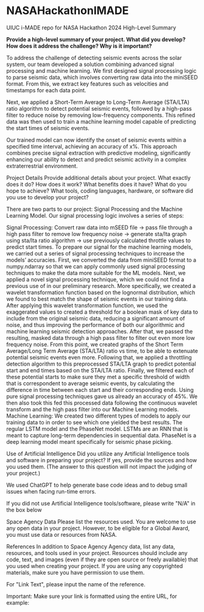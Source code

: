 # NASAHackathonIMADE
UIUC i-MADE repo for NASA Hackathon 2024
High-Level Summary


**Provide a high-level summary of your project. What did you develop? How does it address the challenge? Why is it important?**

To address the challenge of detecting seismic events across the solar system, our team developed a solution combining advanced signal processing and machine learning. We first designed signal processing logic to parse seismic data, which involves converting raw data into the miniSEED format. From this, we extract key features such as velocities and timestamps for each data point.

Next, we applied a Short-Term Average to Long-Term Average (STA/LTA) ratio algorithm to detect potential seismic events, followed by a high-pass filter to reduce noise by removing low-frequency components. This refined data was then used to train a machine learning model capable of predicting the start times of seismic events.

Our trained model can now identify the onset of seismic events within a specified time interval, achieving an accuracy of x%. This approach combines precise signal extraction with predictive modeling, significantly enhancing our ability to detect and predict seismic activity in a complex extraterrestrial environment.


Project Details
Provide additional details about your project. What exactly does it do? How does it work? What benefits does it have? What do you hope to achieve? What tools, coding languages, hardware, or software did you use to develop your project?


There are two parts to our project: Signal Processing and the Machine Learning Model. Our signal processing logic involves a series of steps:


Signal Processing:
Convert raw data into mSEED file → pass file through a high pass filter to remove low frequency noise → generate sta/lta graph using sta/lta ratio algorithm → use previously calculated throttle values to predict start times.
To prepare our signal for the machine learning models, we carried out a series of signal processing techniques to increase the models’ accuracies. 
First, we converted the data from miniSEED format to a numpy.ndarray so that we can apply commonly used signal processing techniques to make the data more suitable for the ML models.
Next, we applied a novel signal processing technique, which we could not find a previous use of in our preliminary research. More specifically, we created a wavelet transformation function based on the lognormal distribution, which we found to best match the shape of seismic events in our training data. After applying this wavelet transformation function, we used the exaggerated values to created a threshold for a boolean mask of key data to include from the original seismic data, reducing a significant amount of noise, and thus improving the performance of both our algorithmic and machine learning seismic detection approaches.
After that, we passed the resulting, masked data through a high pass filter to filter out even more low frequency noise. 
From this point, we created graphs of the Short Term Average/Long Term Average (STA/LTA) ratio vs time, to be able to extenuate potential seismic events even more.
Following that, we applied a throttling detection algorithm to this preprocessed STA/LTA graph to predict potential start and end times based on the STA/LTA ratio.
Finally, we filtered each of these potential starts to make sure they met a specific threshold of width that is correspondent to average seismic events, by calculating the difference in time between each start and their corresponding ends. 
Using pure signal processing techniques gave us already an accuracy of 45%. We then also took this fed this processed data following the continuous wavelet transform and the high pass filter into our Machine Learning models.
Machine Learning:
We created two different types of models to apply our training data to in order to see which one yielded the best results. The regular LSTM model and the PhaseNet model. LSTMs are an RNN that is meant to capture long-term dependencies in sequential data. PhaseNet is a deep learning model meant specifically for seismic phase picking.

Use of Artificial Intelligence
Did you utilize any Artificial Intelligence tools and software in preparing your project? If yes, provide the sources and how you used them. (The answer to this question will not impact the judging of your project.)

We used ChatGPT to help generate base code ideas and to debug small issues when facing run-time errors.

If you did not use Artificial Intelligence tools/software, please write "N/A" in the box below

Space Agency Data
Please list the resources used. You are welcome to use any open data in your project. However, to be eligible for a Global Award, you must use data or resources from NASA.

References
In addition to Space Agency Agency data, list any data, resources, and tools used in your project. Resources should include any code, text, and images (even if they are open source or freely available) that you used when creating your project. If you are using any copyrighted materials, make sure you have permission to use them.

For "Link Text", please input the name of the reference.

Important: Make sure your link is formatted using the entire URL, for example:
